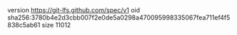 version https://git-lfs.github.com/spec/v1
oid sha256:3780b4e2d3cbb007f2e0de5a0298a470095998335067fea711ef4f5838c5ab61
size 11012
